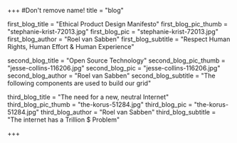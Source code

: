 +++
#Don't remove name!
title = "blog"


first_blog_title = "Ethical Product Design Manifesto"
first_blog_pic_thumb = "stephanie-krist-72013.jpg"
first_blog_pic = "stephanie-krist-72013.jpg"
first_blog_author = "Roel van Sabben"
first_blog_subtitle = "Respect Human Rights, Human Effort & Human Experience"

second_blog_title = "Open Source Technology"
second_blog_pic_thumb = "jesse-collins-116206.jpg"
second_blog_pic = "jesse-collins-116206.jpg"
second_blog_author = "Roel van Sabben"
second_blog_subtitle = "The following components are used to build our grid"

third_blog_title = "The need for a new, neutral Internet"
third_blog_pic_thumb = "the-korus-51284.jpg"
third_blog_pic = "the-korus-51284.jpg"
third_blog_author = "Roel van Sabben"
third_blog_subtitle = "The internet has a Trillion $ Problem"

+++

